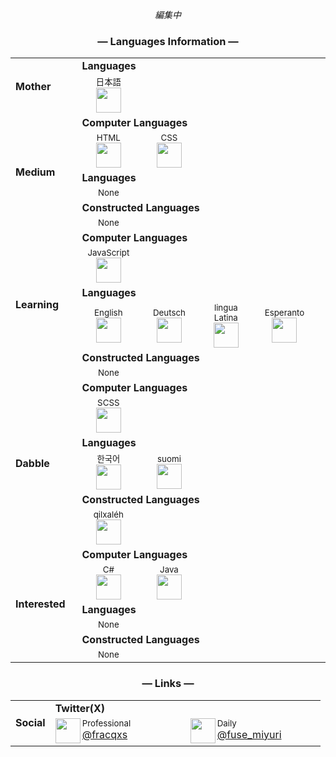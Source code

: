 <div align="center">
  <i>編集中</i>
</div>


<div align="center">
  <h3>— Languages Information —</h3>
</div>
<table align="center">
  <tr>
    <td width="100" rowspan="2"><b>Mother</b></td>
    <td width="500" colspan="5"><b>Languages</b></td>
    <tr>
    <td width="100" align="center"><sup>日本語</sup><br><img width="40" src="icon/jpn.svg"></td>
    <td colspan="4"></td>
  </tr>
  </tr>
  <tr>
    <td rowspan="6"><b>Medium</b></td>
    <td colspan="5"><b>Computer Languages</b></td>
  </tr>
  <tr>
    <td width="100" align="center"><sup>HTML</sup><br><img width="40" src="icon/JS.svg"></td>
    <td width="100" align="center"><sup>CSS</sup><br><img width="40" src="icon/JS.svg"></td>
    <td colspan="4"></td>
  </tr>
  <tr>
    <td colspan="5"><b>Languages</b></td>
  </tr>
  <tr>
    <td width="100" align="center"><sup>None</sup><br></td>
    <td colspan="4"></td>
  </tr>
  <tr>
    <td colspan="5"><b>Constructed Languages</b></td>
  </tr>
  <tr>
    <td width="100" align="center"><sup>None</sup></td>
    <td colspan="4"></td>
  </tr>
  <tr>
    <td rowspan="6"><b>Learning</b></td>
    <td colspan="5"><b>Computer Languages</b></td>
  </tr>
  <tr>
    <td width="100" align="center"><sup>JavaScript</sup><br><img width="40" src="icon/JS.svg"></td>
    <td colspan="4"></td>
  </tr>
  <tr>
    <td colspan="5"><b>Languages</b></td>
  </tr>
  <tr>
    <td width="100" align="center"><sup>English</sup><br><img width="40" src="icon/eng.svg"></td>
    <td width="100" align="center"><sup>Deutsch</sup><br><img width="40" src="icon/deu.svg"></td>
    <td width="100" align="center"><sup>lingua Latina</sup><br><img width="40" src="icon/lat.svg"></td>
    <td width="100" align="center"><sup>Esperanto</sup><br><img width="40" src="icon/lat.svg"></td>
    <td colspan="1"></td>
  </tr>
  <tr>
    <td colspan="5"><b>Constructed Languages</b></td>
  </tr>
  <tr>
    <td width="100" align="center"><sup>None</sup></td>
    <td colspan="4"></td>
  </tr>
  <tr>
    <td rowspan="6"><b>Dabble</b></td>
    <td colspan="5"><b>Computer Languages</b></td>
  </tr>
  <tr>
    <td width="100" align="center"><sup>SCSS</sup><br><img width="40" src="icon/scss.svg"></td>
    <td colspan="4"></td>
  </tr>
  <tr>
    <td colspan="5"><b>Languages</b></td>
  </tr>
  <tr>
    <td width="100" align="center"><sup>한국어</sup><br><img width="40" src="icon/kor.svg"></td>
    <td width="100" align="center"><sup>suomi</sup><br><img width="40" src="icon/fin.svg"></td>
    <td colspan="4"></td>
  </tr>
  <tr>
    <td colspan="5"><b>Constructed Languages</b></td>
  </tr>
  <tr>
    <td width="100" align="center"><sup>qilxaléh</sup><br><img width="40" src="icon/cl_sha.svg"></td>
    <td colspan="4"></td>
  </tr>
  <tr>
    <td rowspan="6"><b>Interested</b></td>
    <td colspan="5"><b>Computer Languages</b></td>
  </tr>
  <tr>
    <td width="100" align="center"><sup>C#</sup><br><img width="40" src="icon/csharp.svg"></td>
    <td width="100" align="center"><sup>Java</sup><br><img width="40" src="icon/java.svg"></td>
    <td colspan="3"></td>
  </tr>
  <tr>
    <td colspan="5"><b>Languages</b></td>
  </tr>
  <tr>
    <td width="100" align="center"><sup>None</sup></td>
    <td colspan="4"></td>
  </tr>
  <tr>
    <td colspan="5"><b>Constructed Languages</b></td>
  </tr>
  <tr>
    <td width="100" align="center"><sup>None</sup></td>
    <td colspan="4"></td>
  </tr>
</table>

<div align="center">
  <h3>— Links —</h3>
</div>
<table align="center">
  <tr>
    <td rowspan="4"><b>Social</b></td>
    <td colspan="2"><b>Twitter(X)</b></td>
  </tr>
  <tr>
    <td width="200">
      <img src="icon/twitter.svg" width="40" align="left">
      <sub>Professional</sub><br><a href="https://twitter.com/fracqxs">@fracqxs</a>
    </td>
    <td width="200">
      <img src="icon/twitter.svg" width="40" align="left">
      <sub>Daily</sub><br><a href="https://twitter.com/fuse_miyuri">@fuse_miyuri</a>
    </td>
  </tr>
  
</table>
